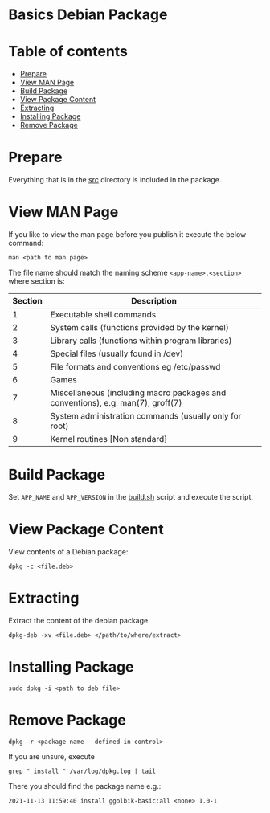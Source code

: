 # Basics Debian Package

# Table of contents

* [Prepare](#prepare)
* [View MAN Page](#view-man-page)
* [Build Package](#build-package)
* [View Package Content](#view-package-content)
* [Extracting](#extracting)
* [Installing Package](#installing-package)
* [Remove Package](#remove-package)

# Prepare

Everything that is in the [src](src) directory is included in the package.

# View MAN Page

If you like to view the man page before you publish it execute the below command: 
~~~
man <path to man page>
~~~

The file name should match the naming scheme `<app-name>.<section>` where section is:

Section | Description
------- | -----------
1 | Executable shell commands
2 | System calls (functions provided by the kernel)
3 | Library calls (functions within program libraries)
4 | Special files (usually found in /dev)
5 | File formats and conventions eg /etc/passwd
6 | Games
7 | Miscellaneous (including macro packages and conventions), e.g. man(7), groff(7)
8 | System administration commands (usually only for root)
9 | Kernel routines [Non standard]

# Build Package

Set `APP_NAME` and `APP_VERSION` in the [build.sh](build.sh) script and execute the script.

# View Package Content

View contents of a Debian package:
~~~
dpkg -c <file.deb>
~~~

# Extracting

Extract the content of the debian package.
~~~
dpkg-deb -xv <file.deb> </path/to/where/extract>
~~~

# Installing Package

~~~
sudo dpkg -i <path to deb file>
~~~

# Remove Package

~~~
dpkg -r <package name - defined in control>
~~~

If you are unsure, execute
~~~
grep " install " /var/log/dpkg.log | tail
~~~

There you should find the package name e.g.:
~~~
2021-11-13 11:59:40 install ggolbik-basic:all <none> 1.0-1
~~~